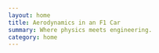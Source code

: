 ```yaml
---
layout: home
title: Aerodynamics in an F1 Car
summary: Where physics meets engineering.
category: home
---
```

